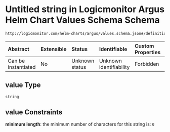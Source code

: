 # Untitled string in Logicmonitor Argus Helm Chart Values Schema Schema

```txt
http://logicmonitor.com/helm-charts/argus/values.schema.json#/definitions/propopts/properties/value
```



| Abstract            | Extensible | Status         | Identifiable            | Custom Properties | Additional Properties | Access Restrictions | Defined In                                                        |
| :------------------ | :--------- | :------------- | :---------------------- | :---------------- | :-------------------- | :------------------ | :---------------------------------------------------------------- |
| Can be instantiated | No         | Unknown status | Unknown identifiability | Forbidden         | Allowed               | none                | [values.schema.json\*](values.schema.json "open original schema") |

## value Type

`string`

## value Constraints

**minimum length**: the minimum number of characters for this string is: `0`
